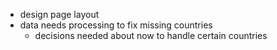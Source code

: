 - design page layout
- data needs processing to fix missing countries
    - decisions needed about now to handle certain countries
